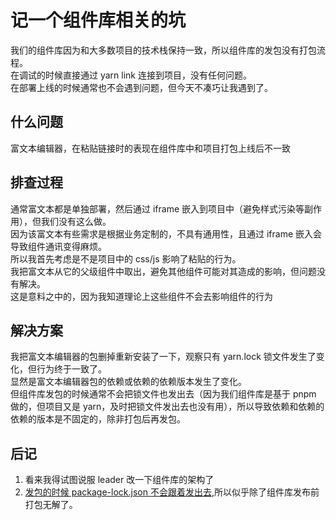 # 记一个组件库相关的坑

我们的组件库因为和大多数项目的技术栈保持一致，所以组件库的发包没有打包流程。  
在调试的时候直接通过 yarn link 连接到项目，没有任何问题。  
在部署上线的时候通常也不会遇到问题，但今天不凑巧让我遇到了。

## 什么问题

富文本编辑器，在粘贴链接时的表现在组件库中和项目打包上线后不一致

## 排查过程

通常富文本都是单独部署，然后通过 iframe 嵌入到项目中（避免样式污染等副作用），但我们没有这么做。  
因为该富文本有些需求是根据业务定制的，不具有通用性，且通过 iframe 嵌入会导致组件通讯变得麻烦。  
所以我首先考虑是不是项目中的 css/js 影响了粘贴的行为。  
我把富文本从它的父级组件中取出，避免其他组件可能对其造成的影响，但问题没有解决。  
这是意料之中的，因为我知道理论上这些组件不会去影响组件的行为

## 解决方案

我把富文本编辑器的包删掉重新安装了一下，观察只有 yarn.lock 锁文件发生了变化，但行为终于一致了。  
显然是富文本编辑器包的依赖或依赖的依赖版本发生了变化。  
但组件库发包的时候通常不会把锁文件也发出去（因为我们组件库是基于 pnpm 做的，但项目又是 yarn，及时把锁文件发出去也没有用），所以导致依赖和依赖的依赖的版本是不固定的，除非打包后再发包。

## 后记

1. 看来我得试图说服 leader 改一下组件库的架构了
2. [发包的时候 package-lock.json 不会跟着发出去](https://stackoverflow.com/questions/44546718/should-package-lock-json-also-be-published),所以似乎除了组件库发布前打包无解了。
